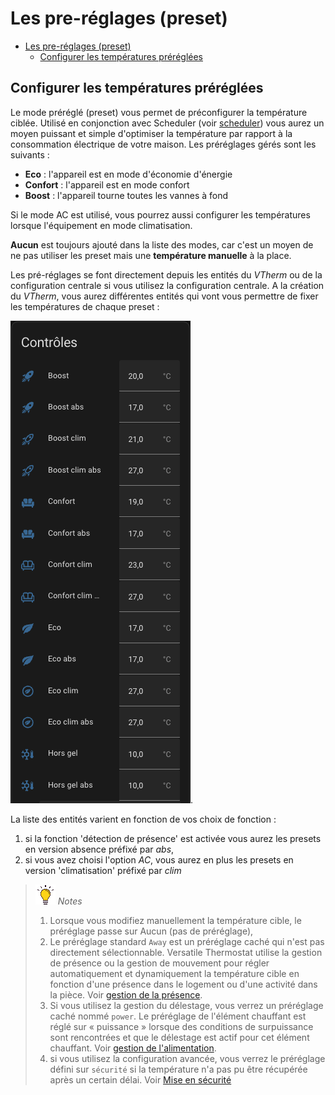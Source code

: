 # Les pre-réglages (preset)

- [Les pre-réglages (preset)](#les-pre-réglages-preset)
  - [Configurer les températures préréglées](#configurer-les-températures-préréglées)


## Configurer les températures préréglées

Le mode préréglé (preset) vous permet de préconfigurer la température ciblée. Utilisé en conjonction avec Scheduler (voir [scheduler](additions.md#composant-scheduler-)) vous aurez un moyen puissant et simple d'optimiser la température par rapport à la consommation électrique de votre maison. Les préréglages gérés sont les suivants :
 - **Eco** : l'appareil est en mode d'économie d'énergie
 - **Confort** : l'appareil est en mode confort
 - **Boost** : l'appareil tourne toutes les vannes à fond

 Si le mode AC est utilisé, vous pourrez aussi configurer les températures lorsque l'équipement en mode climatisation.

**Aucun** est toujours ajouté dans la liste des modes, car c'est un moyen de ne pas utiliser les preset mais une **température manuelle** à la place.

Les pré-réglages se font directement depuis les entités du _VTherm_ ou de la configuration centrale si vous utilisez la configuration centrale. A la création du _VTherm_, vous aurez différentes entités qui vont vous permettre de fixer les températures de chaque preset :

![presets](images/config-preset-temp.png).

La liste des entités varient en fonction de vos choix de fonction :
1. si la fonction 'détection de présence' est activée vous aurez les presets en version absence préfixé par _abs_,
2. si vous avez choisi l'option _AC_, vous aurez en plus les presets en version 'climatisation' préfixé par _clim_

> ![Astuce](images/tips.png) _*Notes*_
>
>  1. Lorsque vous modifiez manuellement la température cible, le préréglage passe sur Aucun (pas de préréglage),
>  2. Le préréglage standard ``Away`` est un préréglage caché qui n'est pas directement sélectionnable. Versatile Thermostat utilise la gestion de présence ou la gestion de mouvement pour régler automatiquement et dynamiquement la température cible en fonction d'une présence dans le logement ou d'une activité dans la pièce. Voir [gestion de la présence](feature-presence.md).
>  3. Si vous utilisez la gestion du délestage, vous verrez un préréglage caché nommé ``power``. Le préréglage de l'élément chauffant est réglé sur « puissance » lorsque des conditions de surpuissance sont rencontrées et que le délestage est actif pour cet élément chauffant. Voir [gestion de l'alimentation](feature-power.md).
>  4. si vous utilisez la configuration avancée, vous verrez le préréglage défini sur ``sécurité`` si la température n'a pas pu être récupérée après un certain délai. Voir [Mise en sécurité](feature-advanced.md#la-mise-en-sécurité)
